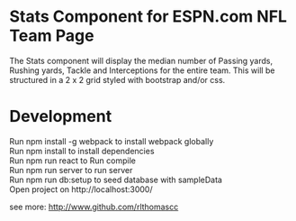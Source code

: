 <h1>Stats Component for ESPN.com NFL Team Page</h1>
The Stats component will display the median number of Passing yards, Rushing yards, Tackle and Interceptions for the entire team. This will be structured in a 2 x 2 grid styled with bootstrap and/or css.


<h1>Development</h1>
<p>
Run npm install -g webpack to install webpack globally <br>
Run npm install to install dependencies <br>
Run npm run react to Run compile <br>
Run npm run server to run server <br>
Run npm run db:setup to seed database with sampleData <br>
Open project on http://localhost:3000/ <br>
</p>


see more: http://www.github.com/rlthomascc
